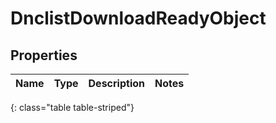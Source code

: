# DnclistDownloadReadyObject


## Properties

| Name | Type | Description | Notes |
| ------------ | ------------- | ------------- | ------------- |
{: class="table table-striped"}



